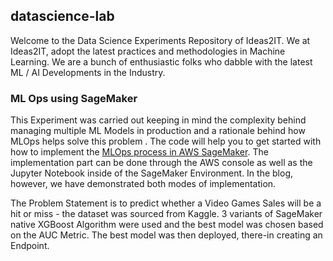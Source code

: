 ## datascience-lab

Welcome to the Data Science Experiments Repository of Ideas2IT. We at Ideas2IT, adopt the latest practices and methodologies in Machine Learning. We are a bunch of enthusiastic folks who dabble with the latest ML / AI Developments in the Industry.




### ML Ops using SageMaker

This Experiment was carried out keeping in mind the complexity behind managing multiple ML Models in production and a rationale behind how MLOps helps solve this problem . The code will help you to get started with how to implement the <a href='https://github.com/Ideas2IT/datascience-lab/blob/master/SageMaker_MLOps.ipynb'>MLOps process in AWS SageMaker</a>. The implementation part  can be done through the AWS console as well as the Jupyter Notebook inside of the SageMaker Environment. In the blog, however, we have demonstrated both modes of implementation.


The Problem Statement is to predict whether a Video Games Sales will be a hit or miss - the dataset was sourced from Kaggle. 3 variants of SageMaker native XGBoost Algorithm were used and the best model was chosen based on the AUC Metric. The best model was then deployed, there-in creating an Endpoint.


